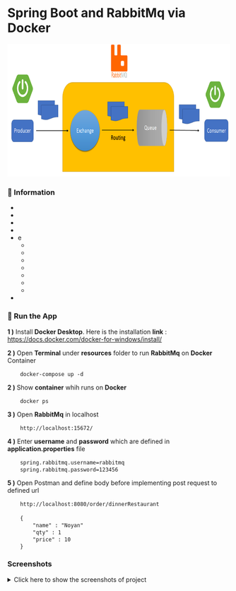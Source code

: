 # Spring Boot and RabbitMq via Docker

<img src="screenshots\rabbitmq_11.PNG" alt="Main Information" width="800" height="300">

### 📖 Information

<ul style="list-style-type:disc">
  <li></li>
  <li></li>
  <li></li>
  <li></li>
  <li>e
      <ul>
        <li></li>
        <li></li>
        <li></li>
        <li></li>
        <li></li>
        <li></li>
        <li></li>
      </ul>
  </li>
  <li></li>
</ul>

### 🔨 Run the App

<b>1 )</b> Install <b>Docker Desktop</b>. Here is the installation <b>link</b> : https://docs.docker.com/docker-for-windows/install/

<b>2 )</b> Open <b>Terminal</b> under <b>resources</b> folder to run <b>RabbitMq</b> on <b>Docker</b> Container
```
    docker-compose up -d
```

<b>2 )</b> Show <b>container</b> whih runs on <b>Docker</b>
```
    docker ps
```

<b>3 )</b> Open <b>RabbitMq</b> in localhost</b>
```
    http://localhost:15672/
```

<b>4 )</b> Enter <b>username</b> and <b>password</b> which are defined in <b>application.properties</b> file </b>
```
    spring.rabbitmq.username=rabbitmq
    spring.rabbitmq.password=123456
```

<b>5 )</b> Open Postman and define body before implementing post request to defined url
```
    http://localhost:8080/order/dinnerRestaurant

    {
        "name" : "Noyan"
        "qty" : 1
        "price" : 10
    }

```

### Screenshots

<details>
<summary>Click here to show the screenshots of project</summary>
    <p> Figure 1 </p>
    <img src ="screenshots\rabbitmq_1.PNG">
    <p> Figure 2 </p>
    <img src ="screenshots\rabbitmq_2.PNG">
    <p> Figure 3 </p>
    <img src ="screenshots\rabbitmq_3.PNG">
    <p> Figure 4 </p>
    <img src ="screenshots\rabbitmq_4.PNG">
    <p> Figure 5 </p>
    <img src ="screenshots\rabbitmq_5.PNG">
    <p> Figure 6 </p>
    <img src ="screenshots\rabbitmq_6.PNG">
    <p> Figure 7 </p>
    <img src ="screenshots\rabbitmq_7.PNG">
    <p> Figure 8 </p>
    <img src ="screenshots\rabbitmq_8.PNG">
    <p> Figure 9 </p>
    <img src ="screenshots\rabbitmq_9.PNG">
    <p> Figure 10 </p>
    <img src ="screenshots\rabbitmq_10.PNG">
</details>